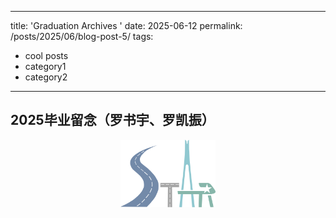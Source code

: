 
---
title: 'Graduation Archives '
date: 2025-06-12
permalink: /posts/2025/06/blog-post-5/
tags:
  - cool posts
  - category1
  - category2
---

## 2025毕业留念（罗书宇、罗凯振）
<div style="text-align: center">
    <img src="../images/STAR_LOGO.png"  alt="STAR Lab" width="30%" height="auto"/>
</div>

     
